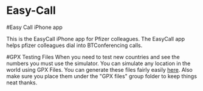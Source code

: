 Easy-Call
=========

#Easy Call iPhone app

This is the EasyCall iPhone app for Pfizer colleagues. The EasyCall app helps pfizer colleagues dial into BTConferencing calls.

#GPX Testing Files
When you need to test new countries and see the numbers you must use the simulator. You can simulate any location in the world using GPX Files. You can generate these files fairly easily [here](http://gpx-poi.com). Also make sure you place them under the "GPX files" group folder to keep things neat thanks. 